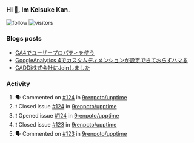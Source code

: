 ### Hi 👋, Im Keisuke Kan.

<!--
**9renpoto/9renpoto** is a ✨ _special_ ✨ repository because its `README.md` (this file) appears on your GitHub profile.

Here are some ideas to get you started:

- 🔭 I’m currently working on ...
- 🌱 I’m currently learning ...
- 👯 I’m looking to collaborate on ...
- 🤔 I’m looking for help with ...
- 💬 Ask me about ...
- 📫 How to reach me: ...
- 😄 Pronouns: ...
- ⚡ Fun fact: ...
-->

![follow](https://img.shields.io/github/followers/9renpoto?label=Follow&style=social)
![visitors](https://komarev.com/ghpvc/?username=9renpoto&label=Profile%20views&color=0e75b6&style=flat)

### Blogs posts

<!-- BLOG-POST-LIST:START -->
- [GA4でユーザープロパティを使う](https://9renpoto.dev/2021/02/21/google-analytics-4-user-properties/)
- [GoogleAnalytics 4でカスタムディメンションが設定できておらずハマる](https://9renpoto.dev/2021/02/13/google-analytics-4/)
- [CADDi株式会社にJoinしました](https://9renpoto.dev/2020/12/05/join/)
<!-- BLOG-POST-LIST:END -->

### Activity

<!--START_SECTION:activity-->
1. 🗣 Commented on [#124](https://github.com/9renpoto/upptime/issues/124) in [9renpoto/upptime](https://github.com/9renpoto/upptime)
2. ❗️ Closed issue [#124](https://github.com/9renpoto/upptime/issues/124) in [9renpoto/upptime](https://github.com/9renpoto/upptime)
3. ❗️ Opened issue [#124](https://github.com/9renpoto/upptime/issues/124) in [9renpoto/upptime](https://github.com/9renpoto/upptime)
4. ❗️ Closed issue [#123](https://github.com/9renpoto/upptime/issues/123) in [9renpoto/upptime](https://github.com/9renpoto/upptime)
5. 🗣 Commented on [#123](https://github.com/9renpoto/upptime/issues/123) in [9renpoto/upptime](https://github.com/9renpoto/upptime)
<!--END_SECTION:activity-->

<!--START_SECTION:waka-->
<!--END_SECTION:waka-->